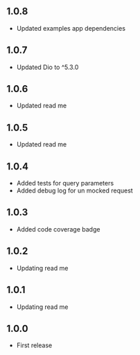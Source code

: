 ## 1.0.8
* Updated examples app dependencies
## 1.0.7
* Updated Dio to ^5.3.0
## 1.0.6
* Updated read me
## 1.0.5
* Updated read me
## 1.0.4
* Added tests for query parameters
* Added debug log for un mocked request
## 1.0.3
* Added code coverage badge
## 1.0.2
* Updating read me
## 1.0.1
* Updating read me 
## 1.0.0
* First release
